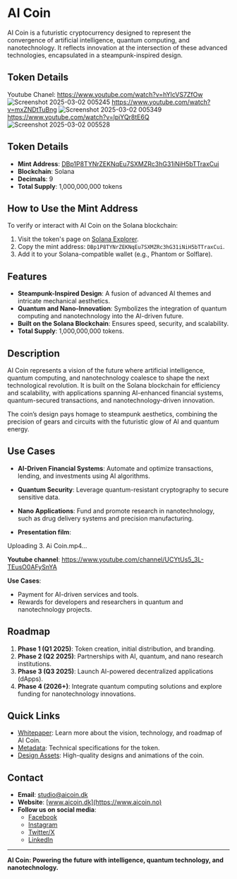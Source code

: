 # AI Coin

AI Coin is a futuristic cryptocurrency designed to represent the convergence of artificial intelligence, quantum computing, and nanotechnology. It reflects innovation at the intersection of these advanced technologies, encapsulated in a steampunk-inspired design.

## Token Details
Youtube Chanel: 
https://www.youtube.com/watch?v=hYlcVS7ZfOw
![Screenshot 2025-03-02 005245](https://github.com/user-attachments/assets/b5bfa6a2-2cc3-4b7d-8c6d-8a780508440e)
https://www.youtube.com/watch?v=mxZNDtTuBng
![Screenshot 2025-03-02 005349](https://github.com/user-attachments/assets/05225234-41bc-404a-bc33-384050d88abc)
https://www.youtube.com/watch?v=lpiYQr8tE6Q
![Screenshot 2025-03-02 005528](https://github.com/user-attachments/assets/a9999adf-a7fc-4971-9303-e96a3d6b8fcb)





## Token Details
- **Mint Address**: [DBp1P8TYNrZEKNqEu7SXMZRc3hG31iNiH5bTTraxCui](https://explorer.solana.com/address/DBp1P8TYNrZEKNqEu7SXMZRc3hG31iNiH5bTTraxCui?cluster=mainnet)
- **Blockchain**: Solana
- **Decimals**: 9
- **Total Supply**: 1,000,000,000 tokens

## How to Use the Mint Address
To verify or interact with AI Coin on the Solana blockchain:
1. Visit the token's page on [Solana Explorer](https://explorer.solana.com/address/DBp1P8TYNrZEKNqEu7SXMZRc3hG31iNiH5bTTraxCui?cluster=mainnet).
2. Copy the mint address: `DBp1P8TYNrZEKNqEu7SXMZRc3hG31iNiH5bTTraxCui`.
3. Add it to your Solana-compatible wallet (e.g., Phantom or Solflare).


## Features
- **Steampunk-Inspired Design**: A fusion of advanced AI themes and intricate mechanical aesthetics.
- **Quantum and Nano-Innovation**: Symbolizes the integration of quantum computing and nanotechnology into the AI-driven future.
- **Built on the Solana Blockchain**: Ensures speed, security, and scalability.
- **Total Supply**: 1,000,000,000 tokens.

## Description
AI Coin represents a vision of the future where artificial intelligence, quantum computing, and nanotechnology coalesce to shape the next technological revolution. It is built on the Solana blockchain for efficiency and scalability, with applications spanning AI-enhanced financial systems, quantum-secured transactions, and nanotechnology-driven innovation.

The coin’s design pays homage to steampunk aesthetics, combining the precision of gears and circuits with the futuristic glow of AI and quantum energy.

## Use Cases
- **AI-Driven Financial Systems**: Automate and optimize transactions, lending, and investments using AI algorithms.
- **Quantum Security**: Leverage quantum-resistant cryptography to secure sensitive data.
- **Nano Applications**: Fund and promote research in nanotechnology, such as drug delivery systems and precision manufacturing.


- **Presentation film**:

Uploading 3. Ai Coin.mp4…

**Youtube channel**:
https://www.youtube.com/channel/UCYtUs5_3L-TEusO0AFySnYA

 **Use Cases**:
  - Payment for AI-driven services and tools.
  - Rewards for developers and researchers in quantum and nanotechnology projects.

## Roadmap
1. **Phase 1 (Q1 2025)**: Token creation, initial distribution, and branding.
2. **Phase 2 (Q2 2025)**: Partnerships with AI, quantum, and nano research institutions.
3. **Phase 3 (Q3 2025)**: Launch AI-powered decentralized applications (dApps).
4. **Phase 4 (2026+)**: Integrate quantum computing solutions and explore funding for nanotechnology innovations.

## Quick Links
- [Whitepaper](whitepaper.md): Learn more about the vision, technology, and roadmap of AI Coin.
- [Metadata](metadata.json): Technical specifications for the token.
- [Design Assets](images/): High-quality designs and animations of the coin.

## Contact
- **Email**: [studio@aicoin.dk](mailto:studio@aicoin.no)
- **Website**: [www.aicoin.dk](https://www.aicoin.no)
- **Follow us on social media**:
  - [Facebook](https://facebook.com/aicoin)
  - [Instagram](https://instagram.com/aicoin)
  - [Twitter/X](https://twitter.com/aicoin)
  - [LinkedIn](https://linkedin.com/company/aicoin)

---
**AI Coin: Powering the future with intelligence, quantum technology, and nanotechnology.**
